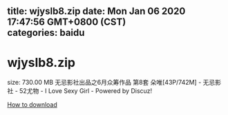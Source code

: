 
title: wjyslb8.zip
date: Mon Jan 06 2020 17:47:56 GMT+0800 (CST)    
categories: baidu
---

# wjyslb8.zip
size: 730.00 MB
 无忌影社出品之6月众筹作品 第8套 朵唯[43P/742M] - 无忌影社 - 52尤物 - I Love Sexy Girl - Powered by Discuz!
 

[How to download](https://bpcam.bemobtrk.com/go/2ceec3aa-1ca2-46d6-b9ff-aaa5c184517c?jno=69)